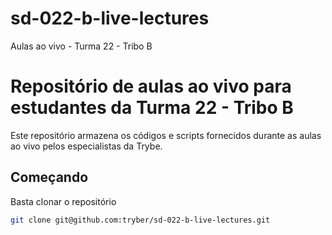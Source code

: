 # sd-022-b-live-lectures
Aulas ao vivo - Turma 22 - Tribo B

# Repositório de aulas ao vivo para estudantes da Turma 22 - Tribo B

Este repositório armazena os códigos e scripts fornecidos durante as aulas ao vivo pelos especialistas da Trybe.

## Começando

Basta clonar o repositório

```sh
git clone git@github.com:tryber/sd-022-b-live-lectures.git
```